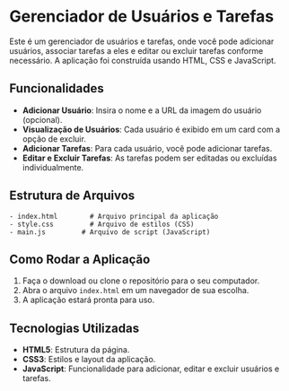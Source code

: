 # Gerenciador de Usuários e Tarefas

Este é um gerenciador de usuários e tarefas, onde você pode adicionar usuários, associar tarefas a eles e editar ou excluir tarefas conforme necessário. A aplicação foi construída usando HTML, CSS e JavaScript.

## Funcionalidades

- **Adicionar Usuário**: Insira o nome e a URL da imagem do usuário (opcional).
- **Visualização de Usuários**: Cada usuário é exibido em um card com a opção de excluir.
- **Adicionar Tarefas**: Para cada usuário, você pode adicionar tarefas.
- **Editar e Excluir Tarefas**: As tarefas podem ser editadas ou excluídas individualmente.

## Estrutura de Arquivos

```
- index.html        # Arquivo principal da aplicação
- style.css         # Arquivo de estilos (CSS)
- main.js         # Arquivo de script (JavaScript)
```

## Como Rodar a Aplicação

1. Faça o download ou clone o repositório para o seu computador.
2. Abra o arquivo `index.html` em um navegador de sua escolha.
3. A aplicação estará pronta para uso.

## Tecnologias Utilizadas

- **HTML5**: Estrutura da página.
- **CSS3**: Estilos e layout da aplicação.
- **JavaScript**: Funcionalidade para adicionar, editar e excluir usuários e tarefas.